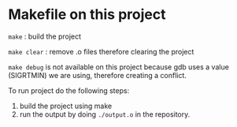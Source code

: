 
# Makefile on this project


```make``` : build the project

```make clear```  :  remove .o files therefore clearing the project

```make debug``` is not available on this project because gdb uses a value (SIGRTMIN) we are using, therefore creating a conflict.

To run project do the following steps:
1) build the project using make
2) run the output by doing ```./output.o``` in the repository.